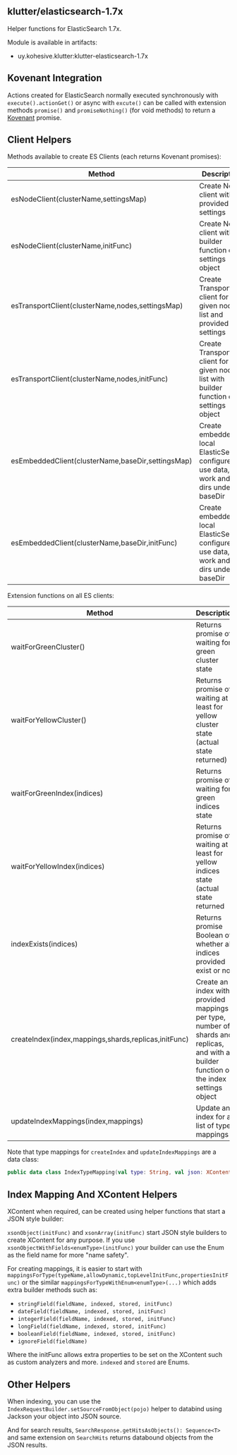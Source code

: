 ## klutter/elasticsearch-1.7x

Helper functions for ElasticSearch 1.7x.

Module is available in artifacts:

* uy.kohesive.klutter:klutter-elasticsearch-1.7x

## Kovenant Integration

Actions created for ElasticSearch normally executed synchronously with `execute().actionGet()` or async with `excute()`
can be called with extension methods `promise()` and `promiseNothing()` (for void methods) to return a [Kovenant](http://kovenant.komponents.nl)
promise.

## Client Helpers

Methods available to create ES Clients (each returns Kovenant promises):

|Method|Description|
|------|-----------|
|esNodeClient(clusterName,settingsMap)|Create Node client with provided settings|
|esNodeClient(clusterName,initFunc)|Create Node client with builder function on settings object|
|esTransportClient(clusterName,nodes,settingsMap)|Create Transport client for a given node list and provided settings|
|esTransportClient(clusterName,nodes,initFunc)|Create Transport client for a given node list with builder function on settings object|
|esEmbeddedClient(clusterName,baseDir,settingsMap)|Create embedded local ElasticSearch configured to use data, work and log dirs under baseDir|
|esEmbeddedClient(clusterName,baseDir,initFunc)|Create embedded local ElasticSearch configured to use data, work and log dirs under baseDir|

Extension functions on all ES clients:

|Method|Description|
|------|-----------|
|waitForGreenCluster()|Returns promise of waiting for green cluster state|
|waitForYellowCluster()|Returns promise of waiting at least for yellow cluster state (actual state returned)|
|waitForGreenIndex(indices)|Returns promise of waiting for green indices state|
|waitForYellowIndex(indices)|Returns promise of waiting at least for yellow indices state (actual state returned|
|indexExists(indices)|Returns promise Boolean of whether all indices provided exist or not|
|createIndex(index,mappings,shards,replicas,initFunc)|Create an index with provided mappings per type, number of shards and replicas, and with a builder function on the index settings object|
|updateIndexMappings(index,mappings)|Update an index for a list of type mappings|

Note that type mappings for `createIndex` and `updateIndexMappings` are a data class:

```kotlin
public data class IndexTypeMapping(val type: String, val json: XContentBuilder)
```

## Index Mapping And XContent Helpers

XContent when required, can be created using helper functions that start a JSON style builder:

`xsonObject(initFunc)` and `xsonArray(initFunc)` start JSON style builders to create XContent for any purpose.  If you use
`xsonObjectWithFields<enumType>(initFunc)` your builder can use the Enum as the field name for more "name safety".

For creating mappings, it is easier to start with `mappingsForType(typeName,allowDynamic,topLevelInitFunc,propertiesInitFunc)` or
the similar `mappingsForTypeWithEnum<enumType>(...)` which adds extra builder methods such as:

* `stringField(fieldName, indexed, stored, initFunc)`
* `dateField(fieldName, indexed, stored, initFunc)`
* `integerField(fieldName, indexed, stored, initFunc)`
* `longField(fieldName, indexed, stored, initFunc)`
* `booleanField(fieldName, indexed, stored, initFunc)`
* `ignoreField(fieldName)`

Where the initFunc allows extra properties to be set on the XContent such as custom analyzers and more.  `indexed` and `stored` are Enums.

## Other Helpers

When indexing, you can use the `IndexRequestBuilder.setSourceFromObject(pojo)` helper to databind using Jackson your object into JSON source.

And for search results, `SearchResponse.getHitsAsObjects(): Sequence<T>` and same extension on `SearchHits` returns databound objects from the JSON results.
